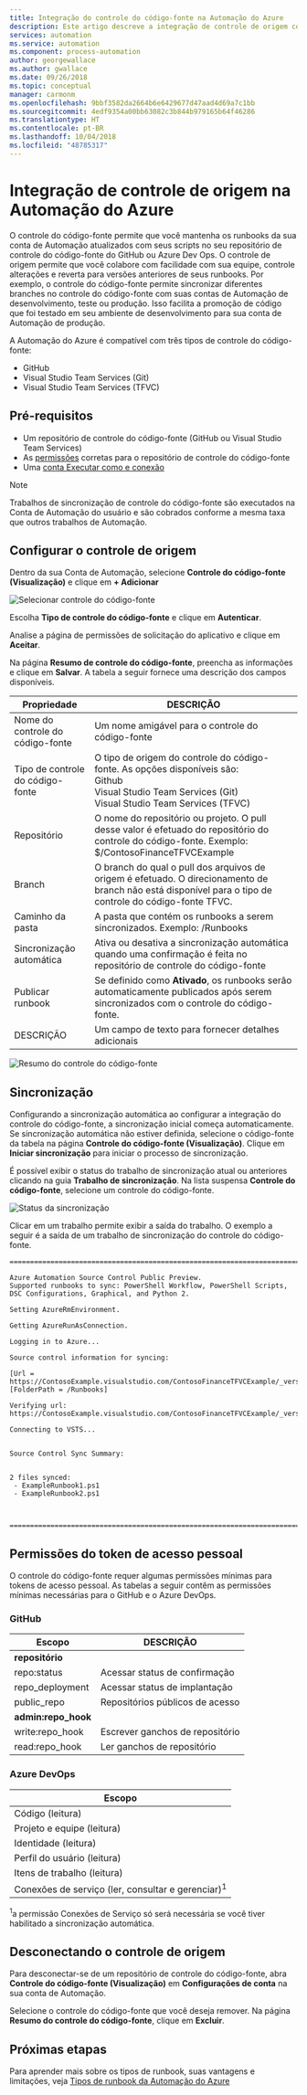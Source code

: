 ```yaml
---
title: Integração do controle do código-fonte na Automação do Azure
description: Este artigo descreve a integração de controle de origem com o GitHub na Automação do Azure.
services: automation
ms.service: automation
ms.component: process-automation
author: georgewallace
ms.author: gwallace
ms.date: 09/26/2018
ms.topic: conceptual
manager: carmonm
ms.openlocfilehash: 9bbf3582da2664b6e6429677d47aad4d69a7c1bb
ms.sourcegitcommit: 4edf9354a00bb63082c3b844b979165b64f46286
ms.translationtype: HT
ms.contentlocale: pt-BR
ms.lasthandoff: 10/04/2018
ms.locfileid: "48785317"
---
```

# <a name="source-control-integration-in-azure-automation"></a>Integração de controle de origem na Automação do Azure

O controle do código-fonte permite que você mantenha os runbooks da sua conta de Automação atualizados com seus scripts no seu repositório de controle do código-fonte do GitHub ou Azure Dev Ops. O controle de origem permite que você colabore com facilidade com sua equipe, controle alterações e reverta para versões anteriores de seus runbooks. Por exemplo, o controle do código-fonte permite sincronizar diferentes branches no controle do código-fonte com suas contas de Automação de desenvolvimento, teste ou produção. Isso facilita a promoção de código que foi testado em seu ambiente de desenvolvimento para sua conta de Automação de produção.

A Automação do Azure é compatível com três tipos de controle do código-fonte:

* GitHub
* Visual Studio Team Services (Git)
* Visual Studio Team Services (TFVC)

## <a name="pre-requisites"></a>Pré-requisitos

* Um repositório de controle do código-fonte (GitHub ou Visual Studio Team Services)
* As [permissões](#personal-access-token-permissions) corretas para o repositório de controle do código-fonte
* Uma [conta Executar como e conexão](manage-runas-account.md)

> [!NOTE]
> Trabalhos de sincronização de controle do código-fonte são executados na Conta de Automação do usuário e são cobrados conforme a mesma taxa que outros trabalhos de Automação.

## <a name="configure-source-control"></a>Configurar o controle de origem

Dentro da sua Conta de Automação, selecione **Controle do código-fonte (Visualização)** e clique em **+ Adicionar**

![Selecionar controle do código-fonte](./media/source-control-integration/select-source-control.png)

Escolha **Tipo de controle do código-fonte** e clique em **Autenticar**.

Analise a página de permissões de solicitação do aplicativo e clique em **Aceitar**.

Na página **Resumo de controle do código-fonte**, preencha as informações e clique em **Salvar**. A tabela a seguir fornece uma descrição dos campos disponíveis.

|Propriedade  |DESCRIÇÃO  |
|---------|---------|
|Nome do controle do código-fonte     | Um nome amigável para o controle do código-fonte        |
|Tipo de controle do código-fonte     | O tipo de origem do controle do código-fonte. As opções disponíveis são:</br> Github</br>Visual Studio Team Services (Git)</br> Visual Studio Team Services (TFVC)        |
|Repositório     | O nome do repositório ou projeto. O pull desse valor é efetuado do repositório do controle do código-fonte. Exemplo: $/ContosoFinanceTFVCExample         |
|Branch     | O branch do qual o pull dos arquivos de origem é efetuado. O direcionamento de branch não está disponível para o tipo de controle do código-fonte TFVC.          |
|Caminho da pasta     | A pasta que contém os runbooks a serem sincronizados. Exemplo: /Runbooks         |
|Sincronização automática     | Ativa ou desativa a sincronização automática quando uma confirmação é feita no repositório de controle do código-fonte         |
|Publicar runbook     | Se definido como **Ativado**, os runbooks serão automaticamente publicados após serem sincronizados com o controle do código-fonte.         |
|DESCRIÇÃO     | Um campo de texto para fornecer detalhes adicionais        |

![Resumo do controle do código-fonte](./media/source-control-integration/source-control-summary.png)

## <a name="syncing"></a>Sincronização

Configurando a sincronização automática ao configurar a integração do controle do código-fonte, a sincronização inicial começa automaticamente. Se sincronização automática não estiver definida, selecione o código-fonte da tabela na página **Controle do código-fonte (Visualização)**. Clique em **Iniciar sincronização** para iniciar o processo de sincronização.  

É possível exibir o status do trabalho de sincronização atual ou anteriores clicando na guia **Trabalho de sincronização**. Na lista suspensa **Controle do código-fonte**, selecione um controle do código-fonte.

![Status da sincronização](./media/source-control-integration/sync-status.png)

Clicar em um trabalho permite exibir a saída do trabalho. O exemplo a seguir é a saída de um trabalho de sincronização do controle do código-fonte.

```output
========================================================================================================

Azure Automation Source Control Public Preview.
Supported runbooks to sync: PowerShell Workflow, PowerShell Scripts, DSC Configurations, Graphical, and Python 2.

Setting AzureRmEnvironment.

Getting AzureRunAsConnection.

Logging in to Azure...

Source control information for syncing:

[Url = https://ContosoExample.visualstudio.com/ContosoFinanceTFVCExample/_versionControl] [FolderPath = /Runbooks]

Verifying url: https://ContosoExample.visualstudio.com/ContosoFinanceTFVCExample/_versionControl

Connecting to VSTS...


Source Control Sync Summary:


2 files synced:
 - ExampleRunbook1.ps1
 - ExampleRunbook2.ps1



========================================================================================================
```

## <a name="personal-access-token-permissions"></a>Permissões do token de acesso pessoal

O controle do código-fonte requer algumas permissões mínimas para tokens de acesso pessoal. As tabelas a seguir contêm as permissões mínimas necessárias para o GitHub e o Azure DevOps.

### <a name="github"></a>GitHub

|Escopo  |DESCRIÇÃO  |
|---------|---------|
|**repositório**     |         |
|repo:status     | Acessar status de confirmação         |
|repo_deployment      | Acessar status de implantação         |
|public_repo     | Repositórios públicos de acesso         |
|**admin:repo_hook**     |         |
|write:repo_hook     | Escrever ganchos de repositório         |
|read:repo_hook|Ler ganchos de repositório|

### <a name="azure-devops"></a>Azure DevOps

|Escopo  |
|---------|
|Código (leitura)     |
|Projeto e equipe (leitura)|
|Identidade (leitura)      |
|Perfil do usuário (leitura)     |
|Itens de trabalho (leitura)    |
|Conexões de serviço (ler, consultar e gerenciar)<sup>1</sup>    |

<sup>1</sup>a permissão Conexões de Serviço só será necessária se você tiver habilitado a sincronização automática.

## <a name="disconnecting-source-control"></a>Desconectando o controle de origem

Para desconectar-se de um repositório de controle do código-fonte, abra **Controle do código-fonte (Visualização)** em **Configurações de conta** na sua conta de Automação.

Selecione o controle do código-fonte que você deseja remover. Na página **Resumo do controle do código-fonte**, clique em **Excluir**.

## <a name="next-steps"></a>Próximas etapas

Para aprender mais sobre os tipos de runbook, suas vantagens e limitações, veja [Tipos de runbook da Automação do Azure](automation-runbook-types.md)
